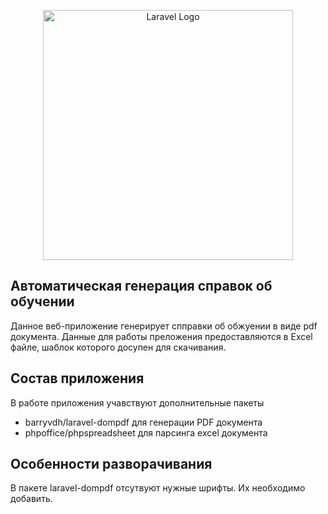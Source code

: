 <p align="center"><a href="https://laravel.com" target="_blank"><img src="https://raw.githubusercontent.com/laravel/art/master/logo-lockup/5%20SVG/2%20CMYK/1%20Full%20Color/laravel-logolockup-cmyk-red.svg" width="400" alt="Laravel Logo"></a></p>

## Автоматическая генерация справок об обучении

Данное веб-приложение генерирует спправки об обжуении в виде pdf документа. Данные для работы преложения предоставляются в Excel файле, шаблок которого досупен для скачивания.

## Состав приложения

В работе приложения учавствуют дополнительные пакеты 

 - barryvdh/laravel-dompdf для генерации PDF документа
 - phpoffice/phpspreadsheet для парсинга excel документа

## Особенности разворачивания

В пакете laravel-dompdf отсутвуют нужные шрифты. Их необходимо добавить.
